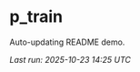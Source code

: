 # p_train

Auto-updating README demo.

<!--START_SECTION:status-->
_Last run: 2025-10-23 14:25 UTC_
<!--END_SECTION:status-->


























































































































































































































































































































































































































































































































































































































































































































































































































































































































































































































































































































































































































































































































































































































